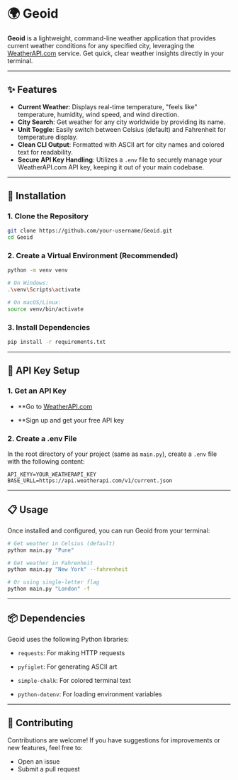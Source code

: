 # 🌍 Geoid

**Geoid** is a lightweight, command-line weather application that provides current weather conditions for any specified city, leveraging the [WeatherAPI.com](https://www.weatherapi.com/) service. Get quick, clear weather insights directly in your terminal.

---

## ✨ Features

- **Current Weather**: Displays real-time temperature, "feels like" temperature, humidity, wind speed, and wind direction.
- **City Search**: Get weather for any city worldwide by providing its name.
- **Unit Toggle**: Easily switch between Celsius (default) and Fahrenheit for temperature display.
- **Clean CLI Output**: Formatted with ASCII art for city names and colored text for readability.
- **Secure API Key Handling**: Utilizes a `.env` file to securely manage your WeatherAPI.com API key, keeping it out of your main codebase.

---

## 🚀 Installation

### 1. Clone the Repository

```bash
git clone https://github.com/your-username/Geoid.git
cd Geoid
```

### 2. Create a Virtual Environment (Recommended)

```bash
python -m venv venv

# On Windows:
.\venv\Scripts\activate

# On macOS/Linux:
source venv/bin/activate
```

### 3. Install Dependencies
```bash
pip install -r requirements.txt
```

---

## 🔑 API Key Setup

### 1. Get an API Key

- **Go to [WeatherAPI.com](https://www.weatherapi.com/)

- **Sign up and get your free API key

### 2. Create a .env File
In the root directory of your project (same as `main.py`), create a `.env` file with the following content:

```env
API_KEYY=YOUR_WEATHERAPI_KEY
BASE_URLL=https://api.weatherapi.com/v1/current.json
```

---

## 📋 Usage
Once installed and configured, you can run Geoid from your terminal:
```bash
# Get weather in Celsius (default)
python main.py "Pune"

# Get weather in Fahrenheit
python main.py "New York" --fahrenheit

# Or using single-letter flag
python main.py "London" -f
```
---

## 📦 Dependencies
Geoid uses the following Python libraries:

- `requests`: For making HTTP requests

- `pyfiglet`: For generating ASCII art

- `simple-chalk`: For colored terminal text

- `python-dotenv`: For loading environment variables

---

## 🤝 Contributing
Contributions are welcome! If you have suggestions for improvements or new features, feel free to:
- Open an issue
- Submit a pull request
